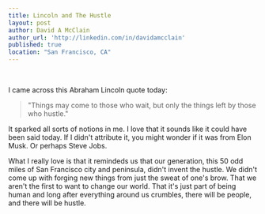 ```yaml
---
title: Lincoln and The Hustle
layout: post
author: David A McClain
author_url: 'http://linkedin.com/in/davidamcclain'
published: true
location: "San Francisco, CA"
---
```

 

I came across this Abraham Lincoln quote today:
 

> "Things may come to those who wait, but only the things left by those who hustle."
 

It sparked all sorts of notions in me. I love that it sounds like it could have been said today. If I didn't attribute it, you might wonder if it was from Elon Musk. Or perhaps Steve Jobs. 
 

What I really love is that it remindeds us that our generation, this 50 odd miles of San Francisco city and peninsula, didn't invent the hustle. We didn't come up with forging new things from just the sweat of one's brow. That we aren't the first to want to change our world. That it's just part of being human and long after everything around us crumbles, there will be people, and there will be hustle.